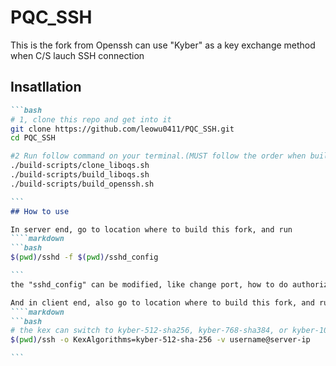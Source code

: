 # PQC_SSH
This is the fork from Openssh can use "Kyber" as a key exchange method when C/S lauch SSH connection

## Insatllation

````markdown
```bash
# 1, clone this repo and get into it
git clone https://github.com/leowu0411/PQC_SSH.git
cd PQC_SSH

#2 Run follow command on your terminal.(MUST follow the order when building this fork)
./build-scripts/clone_liboqs.sh
./build-scripts/build_liboqs.sh
./build-scripts/build_openssh.sh

```
## How to use

In server end, go to location where to build this fork, and run
````markdown
```bash
$(pwd)/sshd -f $(pwd)/sshd_config

```
the "sshd_config" can be modified, like change port, how to do authorization, etc.

And in client end, also go to location where to build this fork, and run
````markdown
```bash
# the kex can switch to kyber-512-sha256, kyber-768-sha384, or kyber-1024-sha512
$(pwd)/ssh -o KexAlgorithms=kyber-512-sha-256 -v username@server-ip

```
